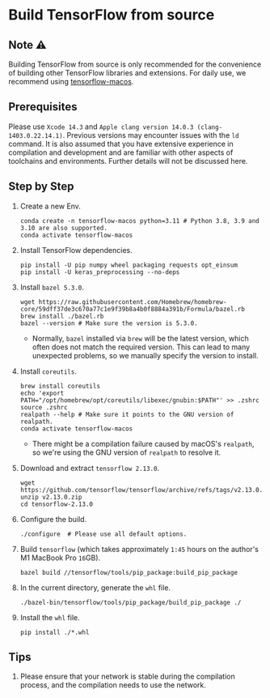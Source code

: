# Build TensorFlow from source

## Note ⚠️

Building TensorFlow from source is only recommended for the convenience of building other TensorFlow libraries and extensions. For daily use, we recommend using [tensorflow-macos](https://pypi.org/project/tensorflow-macos/).

## Prerequisites

Please use `Xcode 14.3` and `Apple clang version 14.0.3 (clang-1403.0.22.14.1)`. Previous versions may encounter issues with the `ld` command. It is also assumed that you have extensive experience in compilation and development and are familiar with other aspects of toolchains and environments. Further details will not be discussed here.

## Step by Step

1. Create a new Env.

    ```shell
    conda create -n tensorflow-macos python=3.11 # Python 3.8, 3.9 and 3.10 are also supported.
    conda activate tensorflow-macos
    ```

2. Install TensorFlow dependencies.

    ```shell
    pip install -U pip numpy wheel packaging requests opt_einsum
    pip install -U keras_preprocessing --no-deps
    ```

3. Install `bazel 5.3.0`.

    ```shell
    wget https://raw.githubusercontent.com/Homebrew/homebrew-core/59dff37de3c670a77c1e9f39b8a4b0f8884a391b/Formula/bazel.rb
    brew install ./bazel.rb
    bazel --version # Make sure the version is 5.3.0.
    ```
    
    * Normally, `bazel` installed via `brew` will be the latest version, which often does not match the required version. This can lead to many unexpected problems, so we manually specify the version to install.

4. Install `coreutils`.

    ```shell
    brew install coreutils
    echo 'export PATH="/opt/homebrew/opt/coreutils/libexec/gnubin:$PATH"' >> .zshrc
    source .zshrc
    realpath --help # Make sure it points to the GNU version of realpath.
    conda activate tensorflow-macos
    ```

    * There might be a compilation failure caused by macOS's `realpath`, so we're using the GNU version of `realpath` to resolve it.

5. Download and extract `tensorflow 2.13.0`.

    ```shell
    wget https://github.com/tensorflow/tensorflow/archive/refs/tags/v2.13.0.zip
    unzip v2.13.0.zip
    cd tensorflow-2.13.0
    ```

6. Configure the build.

    ```shell
    ./configure  # Please use all default options.
    ```

7. Build `tensorflow` (which takes approximately `1:45` hours on the author's M1 MacBook Pro `16`GB).

    ```shell
    bazel build //tensorflow/tools/pip_package:build_pip_package           
    ```

8. In the current directory, generate the `whl` file.

    ```shell
    ./bazel-bin/tensorflow/tools/pip_package/build_pip_package ./
    ```

9. Install the `whl` file.

    ```shell
    pip install ./*.whl
    ```

## Tips

1. Please ensure that your network is stable during the compilation process, and the compilation needs to use the network.
